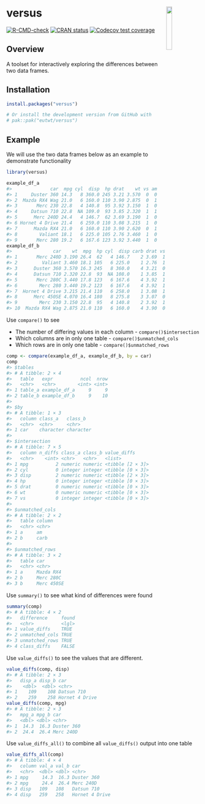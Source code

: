 
<!-- README.md is generated from README.Rmd. Please edit that file -->

# versus <img id="logo" src="man/figures/logo.png" align="right" width="17%" height="17%" />

<!-- badges: start -->

[![R-CMD-check](https://github.com/eutwt/versus/actions/workflows/R-CMD-check.yaml/badge.svg)](https://github.com/eutwt/versus/actions/workflows/R-CMD-check.yaml)
[![CRAN
status](https://www.r-pkg.org/badges/version/versus)](https://CRAN.R-project.org/package=versus)
[![Codecov test
coverage](https://codecov.io/gh/eutwt/versus/branch/main/graph/badge.svg)](https://app.codecov.io/gh/eutwt/versus?branch=main)
<!-- badges: end -->

## Overview

A toolset for interactively exploring the differences between two data
frames.

## Installation

``` r
install.packages("versus")

# Or install the development version from GitHub with
# pak::pak("eutwt/versus")
```

## Example

We will use the two data frames below as an example to demonstrate
functionality

``` r
library(versus)

example_df_a
#>              car  mpg cyl  disp  hp drat    wt vs am
#> 1     Duster 360 14.3   8 360.0 245 3.21 3.570  0  0
#> 2  Mazda RX4 Wag 21.0   6 160.0 110 3.90 2.875  0  1
#> 3       Merc 230 22.8   4 140.8  95 3.92 3.150  1  0
#> 4     Datsun 710 22.8  NA 109.0  93 3.85 2.320  1  1
#> 5      Merc 240D 24.4   4 146.7  62 3.69 3.190  1  0
#> 6 Hornet 4 Drive 21.4   6 259.0 110 3.08 3.215  1  0
#> 7      Mazda RX4 21.0   6 160.0 110 3.90 2.620  0  1
#> 8        Valiant 18.1   6 225.0 105 2.76 3.460  1  0
#> 9       Merc 280 19.2   6 167.6 123 3.92 3.440  1  0
example_df_b
#>               car    wt  mpg  hp cyl  disp carb drat vs
#> 1       Merc 240D 3.190 26.4  62   4 146.7    2 3.69  1
#> 2         Valiant 3.460 18.1 105   6 225.0    1 2.76  1
#> 3      Duster 360 3.570 16.3 245   8 360.0    4 3.21  0
#> 4      Datsun 710 2.320 22.8  93  NA 108.0    1 3.85  1
#> 5       Merc 280C 3.440 17.8 123   6 167.6    4 3.92  1
#> 6        Merc 280 3.440 19.2 123   6 167.6    4 3.92  1
#> 7  Hornet 4 Drive 3.215 21.4 110   6 258.0    1 3.08  1
#> 8      Merc 450SE 4.070 16.4 180   8 275.8    3 3.07  0
#> 9        Merc 230 3.150 22.8  95   4 140.8    2 3.92  1
#> 10  Mazda RX4 Wag 2.875 21.0 110   6 160.0    4 3.90  0
```

Use `compare()` to see

- The number of differing values in each column -
  `compare()$intersection`
- Which columns are in only one table - `compare()$unmatched_cols`
- Which rows are in only one table - `compare()$unmatched_rows`

``` r
comp <- compare(example_df_a, example_df_b, by = car)
comp
#> $tables
#> # A tibble: 2 × 4
#>   table   expr          ncol  nrow
#>   <chr>   <chr>        <int> <int>
#> 1 table_a example_df_a     9     9
#> 2 table_b example_df_b     9    10
#> 
#> $by
#> # A tibble: 1 × 3
#>   column class_a   class_b  
#>   <chr>  <chr>     <chr>    
#> 1 car    character character
#> 
#> $intersection
#> # A tibble: 7 × 5
#>   column n_diffs class_a class_b value_diffs     
#>   <chr>    <int> <chr>   <chr>   <list>          
#> 1 mpg          2 numeric numeric <tibble [2 × 3]>
#> 2 cyl          0 integer integer <tibble [0 × 3]>
#> 3 disp         2 numeric numeric <tibble [2 × 3]>
#> 4 hp           0 integer integer <tibble [0 × 3]>
#> 5 drat         0 numeric numeric <tibble [0 × 3]>
#> 6 wt           0 numeric numeric <tibble [0 × 3]>
#> 7 vs           0 integer integer <tibble [0 × 3]>
#> 
#> $unmatched_cols
#> # A tibble: 2 × 2
#>   table column
#>   <chr> <chr> 
#> 1 a     am    
#> 2 b     carb  
#> 
#> $unmatched_rows
#> # A tibble: 3 × 2
#>   table car       
#>   <chr> <chr>     
#> 1 a     Mazda RX4 
#> 2 b     Merc 280C 
#> 3 b     Merc 450SE
```

Use `summary()` to see what kind of differences were found

``` r
summary(comp)
#> # A tibble: 4 × 2
#>   difference     found
#>   <chr>          <lgl>
#> 1 value_diffs    TRUE 
#> 2 unmatched_cols TRUE 
#> 3 unmatched_rows TRUE 
#> 4 class_diffs    FALSE
```

Use `value_diffs()` to see the values that are different.

``` r
value_diffs(comp, disp)
#> # A tibble: 2 × 3
#>   disp_a disp_b car           
#>    <dbl>  <dbl> <chr>         
#> 1    109    108 Datsun 710    
#> 2    259    258 Hornet 4 Drive
value_diffs(comp, mpg)
#> # A tibble: 2 × 3
#>   mpg_a mpg_b car       
#>   <dbl> <dbl> <chr>     
#> 1  14.3  16.3 Duster 360
#> 2  24.4  26.4 Merc 240D
```

Use `value_diffs_all()` to combine all `value_diffs()` output into one
table

``` r
value_diffs_all(comp)
#> # A tibble: 4 × 4
#>   column val_a val_b car           
#>   <chr>  <dbl> <dbl> <chr>         
#> 1 mpg     14.3  16.3 Duster 360    
#> 2 mpg     24.4  26.4 Merc 240D     
#> 3 disp   109   108   Datsun 710    
#> 4 disp   259   258   Hornet 4 Drive
```

